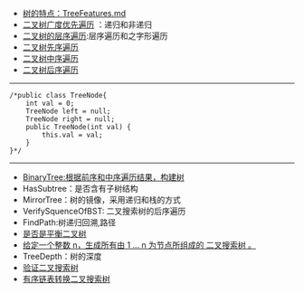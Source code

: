 + [树的特点：TreeFeatures.md](https://github.com/jikwjjw/JAVA-DataStructure/blob/Tree/TreeFeatures.md)
+ [二叉树广度优先遍历](https://github.com/jikwjjw/JAVA-DataStructure/edit/Tree/PrintFromTopToBottom.java) ：递归和非递归
+ [二叉树的层序遍历](https://github.com/jikwjjw/JAVA-DataStructure/blob/Tree/LevelOrder.java):层序遍历和之字形遍历
+ [二叉树先序遍历](https://github.com/jikwjjw/JAVA-DataStructure/blob/Tree/PrintInfort.java)
+ [二叉树中序遍历](https://github.com/jikwjjw/JAVA-DataStructure/blob/Tree/PrintInfmedim.java)
+ [二叉树后序遍历](https://github.com/jikwjjw/JAVA-DataStructure/blob/Tree/PrintBack.java)
------------------------------
```
/*public class TreeNode{
	int val = 0;
	TreeNode left = null;
	TreeNode right = null;
	public TreeNode(int val) {
		this.val = val;
	}
}*/
```
---------------------------------------
+ [BinaryTree:根据前序和中序遍历结果，构建树](https://github.com/jikwjjw/JAVA-DataStructure/blob/Tree/BinaryTree.java)
+ HasSubtree：是否含有子树结构
+ MirrorTree：树的镜像，采用递归和栈的方式
+ VerifySquenceOfBST: 二叉搜索树的后序遍历
+ FindPath:树递归回溯,路径
+ [是否是平衡二叉树](https://github.com/jikwjjw/JAVA-DataStructure/blob/Tree/IsBalanced_Solution.java)
+ [给定一个整数 n，生成所有由 1 ... n 为节点所组成的 二叉搜索树 。](https://github.com/jikwjjw/JAVA-DataStructure/blob/Tree/GenerateTrees.java)
+ TreeDepth：树的深度
+ [验证二叉搜索树](https://github.com/jikwjjw/JAVA-DataStructure/blob/Tree/IsValidBST.java)
+ [有序链表转换二叉搜索树](https://github.com/jikwjjw/JAVA-DataStructure/blob/Tree/SortedListToBST.java)
